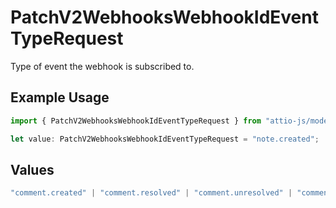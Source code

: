 # PatchV2WebhooksWebhookIdEventTypeRequest

Type of event the webhook is subscribed to.

## Example Usage

```typescript
import { PatchV2WebhooksWebhookIdEventTypeRequest } from "attio-js/models/operations/patchv2webhookswebhookid.js";

let value: PatchV2WebhooksWebhookIdEventTypeRequest = "note.created";
```

## Values

```typescript
"comment.created" | "comment.resolved" | "comment.unresolved" | "comment.deleted" | "list.created" | "list.updated" | "list.deleted" | "list-attribute.created" | "list-attribute.updated" | "list-entry.created" | "list-entry.updated" | "list-entry.deleted" | "object-attribute.created" | "object-attribute.updated" | "note.created" | "note.updated" | "note.deleted" | "record.created" | "record.merged" | "record.updated" | "record.deleted" | "task.created" | "task.updated" | "task.deleted" | "workspace-member.created"
```
